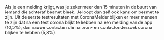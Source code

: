 Als je een melding krijgt, was je zeker meer dan 15 minuten in de buurt van iemand die achteraf besmet bleek. Je loopt dan zelf ook kans om besmet te zijn. Uit de eerste testresultaten met CoronaMelder blijken er meer mensen te zijn dat na een test corona blijkt te hebben na een melding van de app (10,5%), dan nauwe contacten die na bron- en contactonderzoek corona blijken te hebben (5,8%).
